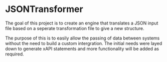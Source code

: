 # JSONTransformer

The goal of this project is to create an engine that translates a JSON input file based on a seperate transformation file to give a new structure.

The purpose of this is to easily allow the passing of data between systems without the need to build a custom intergration. The initial needs were layed down to generate xAPI statements and more functionality will be added as required.
